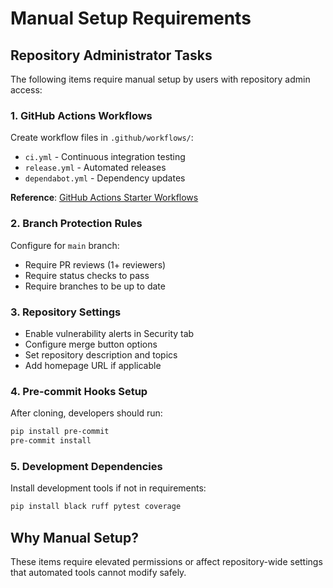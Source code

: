 # Manual Setup Requirements

## Repository Administrator Tasks

The following items require manual setup by users with repository admin access:

### 1. GitHub Actions Workflows

Create workflow files in `.github/workflows/`:
- `ci.yml` - Continuous integration testing
- `release.yml` - Automated releases  
- `dependabot.yml` - Dependency updates

**Reference**: [GitHub Actions Starter Workflows](https://github.com/actions/starter-workflows)

### 2. Branch Protection Rules

Configure for `main` branch:
- Require PR reviews (1+ reviewers)
- Require status checks to pass
- Require branches to be up to date

### 3. Repository Settings

- Enable vulnerability alerts in Security tab
- Configure merge button options
- Set repository description and topics
- Add homepage URL if applicable

### 4. Pre-commit Hooks Setup

After cloning, developers should run:
```bash
pip install pre-commit
pre-commit install
```

### 5. Development Dependencies

Install development tools if not in requirements:
```bash
pip install black ruff pytest coverage
```

## Why Manual Setup?

These items require elevated permissions or affect repository-wide settings that automated tools cannot modify safely.